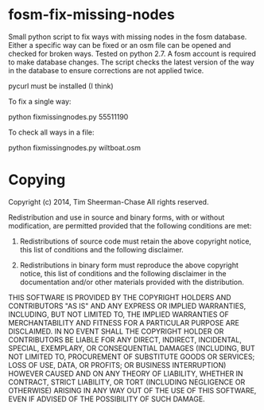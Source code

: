 fosm-fix-missing-nodes
======================

Small python script to fix ways with missing nodes in the fosm database. Either a specific way can be fixed or an osm file can be opened and checked for broken ways. Tested on python 2.7. A fosm account is required to make database changes. The script checks the latest version of the way in the database to ensure corrections are not applied twice.

pycurl must be installed (I think)

To fix a single way:

 python fixmissingnodes.py 55511190

To check all ways in a file:

 python fixmissingnodes.py wiltboat.osm

Copying
=======

Copyright (c) 2014, Tim Sheerman-Chase
All rights reserved.

Redistribution and use in source and binary forms, with or without modification, are permitted provided that the following conditions are met:

1. Redistributions of source code must retain the above copyright notice, this list of conditions and the following disclaimer.

2. Redistributions in binary form must reproduce the above copyright notice, this list of conditions and the following disclaimer in the documentation and/or other materials provided with the distribution.

THIS SOFTWARE IS PROVIDED BY THE COPYRIGHT HOLDERS AND CONTRIBUTORS "AS IS" AND ANY EXPRESS OR IMPLIED WARRANTIES, INCLUDING, BUT NOT LIMITED TO, THE IMPLIED WARRANTIES OF MERCHANTABILITY AND FITNESS FOR A PARTICULAR PURPOSE ARE DISCLAIMED. IN NO EVENT SHALL THE COPYRIGHT HOLDER OR CONTRIBUTORS BE LIABLE FOR ANY DIRECT, INDIRECT, INCIDENTAL, SPECIAL, EXEMPLARY, OR CONSEQUENTIAL DAMAGES (INCLUDING, BUT NOT LIMITED TO, PROCUREMENT OF SUBSTITUTE GOODS OR SERVICES; LOSS OF USE, DATA, OR PROFITS; OR BUSINESS INTERRUPTION) HOWEVER CAUSED AND ON ANY THEORY OF LIABILITY, WHETHER IN CONTRACT, STRICT LIABILITY, OR TORT (INCLUDING NEGLIGENCE OR OTHERWISE) ARISING IN ANY WAY OUT OF THE USE OF THIS SOFTWARE, EVEN IF ADVISED OF THE POSSIBILITY OF SUCH DAMAGE.
